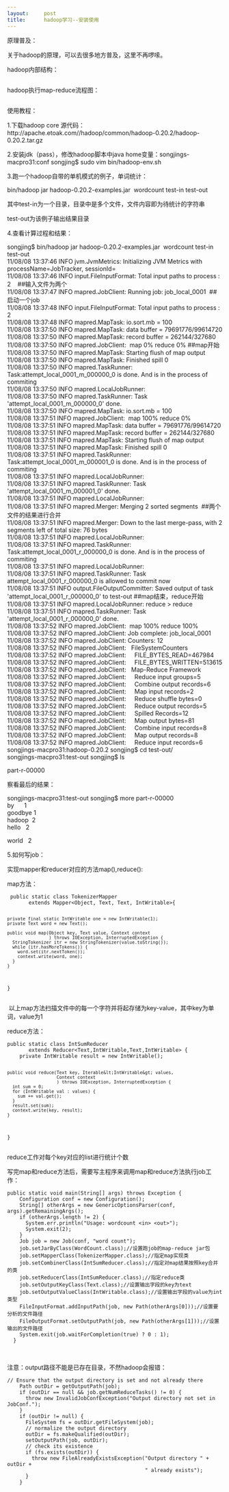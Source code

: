 ```yaml
---
layout:     post
title:      hadoop学习--安装使用
---
```

<div id="article_content" class="article_content clearfix csdn-tracking-statistics" data-pid="blog" data-mod="popu_307" data-dsm="post">
								            <link rel="stylesheet" href="https://csdnimg.cn/release/phoenix/template/css/ck_htmledit_views-f76675cdea.css">
						<div class="htmledit_views" id="content_views">
                
<p>原理普及：</p>
<p>关于hadoop的原理，可以去很多地方普及，这里不再啰嗦。</p>
<p>hadoop内部结构：</p>
<p><img src="http://hi.csdn.net/attachment/201108/8/0_1312783004Uh3h.gif" alt=""><br></p>
<p>hadoop执行map-reduce流程图：</p>
<p><img src="http://hi.csdn.net/attachment/201108/8/0_131278305431m6.gif" alt=""><br></p>
<p>使用教程：</p>
<p>1.下载hadoop core 源代码：http://apache.etoak.com//hadoop/common/hadoop-0.20.2/hadoop-0.20.2.tar.gz</p>
<p>2.安装jdk（pass），修改hadoop脚本中java home变量：songjings-macpro31:conf songjing$ sudo vim bin/hadoop-env.sh </p>
<p>3.跑一个hadoop自带的单机模式的例子，单词统计：</p>
<p>bin/hadoop jar hadoop-0.20.2-examples.jar  wordcount test-in test-out<br></p>
<p>其中test-in为一个目录，目录中是多个文件，文件内容即为待统计的字符串</p>
<p>test-out为该例子输出结果目录</p>
<p>4.查看计算过程和结果：</p>
<p></p>
songjing$ bin/hadoop jar hadoop-0.20.2-examples.jar  wordcount test-in test-out<br>
11/08/08 13:37:46 INFO jvm.JvmMetrics: Initializing JVM Metrics with processName=JobTracker, sessionId=<br>
11/08/08 13:37:46 INFO input.FileInputFormat: Total input paths to process : 2    ##输入文件为两个<br>
11/08/08 13:37:47 INFO mapred.JobClient: Running job: job_local_0001  ##启动一个job<br>
11/08/08 13:37:48 INFO input.FileInputFormat: Total input paths to process : 2<br>
11/08/08 13:37:48 INFO mapred.MapTask: io.sort.mb = 100<br>
11/08/08 13:37:50 INFO mapred.MapTask: data buffer = 79691776/99614720<br>
11/08/08 13:37:50 INFO mapred.MapTask: record buffer = 262144/327680<br>
11/08/08 13:37:50 INFO mapred.JobClient:  map 0% reduce 0% ##map开始<br>
11/08/08 13:37:50 INFO mapred.MapTask: Starting flush of map output<br>
11/08/08 13:37:50 INFO mapred.MapTask: Finished spill 0<br>
11/08/08 13:37:50 INFO mapred.TaskRunner: Task:attempt_local_0001_m_000000_0 is done. And is in the process of commiting<br>
11/08/08 13:37:50 INFO mapred.LocalJobRunner: <br>
11/08/08 13:37:50 INFO mapred.TaskRunner: Task 'attempt_local_0001_m_000000_0' done.<br>
11/08/08 13:37:50 INFO mapred.MapTask: io.sort.mb = 100<br>
11/08/08 13:37:51 INFO mapred.JobClient:  map 100% reduce 0%<br>
11/08/08 13:37:51 INFO mapred.MapTask: data buffer = 79691776/99614720<br>
11/08/08 13:37:51 INFO mapred.MapTask: record buffer = 262144/327680<br>
11/08/08 13:37:51 INFO mapred.MapTask: Starting flush of map output<br>
11/08/08 13:37:51 INFO mapred.MapTask: Finished spill 0<br>
11/08/08 13:37:51 INFO mapred.TaskRunner: Task:attempt_local_0001_m_000001_0 is done. And is in the process of commiting<br>
11/08/08 13:37:51 INFO mapred.LocalJobRunner: <br>
11/08/08 13:37:51 INFO mapred.TaskRunner: Task 'attempt_local_0001_m_000001_0' done.<br>
11/08/08 13:37:51 INFO mapred.LocalJobRunner: <br>
11/08/08 13:37:51 INFO mapred.Merger: Merging 2 sorted segments  ##两个文件的结果进行合并<br>
11/08/08 13:37:51 INFO mapred.Merger: Down to the last merge-pass, with 2 segments left of total size: 76 bytes<br>
11/08/08 13:37:51 INFO mapred.LocalJobRunner: <br>
11/08/08 13:37:51 INFO mapred.TaskRunner: Task:attempt_local_0001_r_000000_0 is done. And is in the process of commiting<br>
11/08/08 13:37:51 INFO mapred.LocalJobRunner: <br>
11/08/08 13:37:51 INFO mapred.TaskRunner: Task attempt_local_0001_r_000000_0 is allowed to commit now<br>
11/08/08 13:37:51 INFO output.FileOutputCommitter: Saved output of task 'attempt_local_0001_r_000000_0' to test-out ##map结束，reduce开始<br>
11/08/08 13:37:51 INFO mapred.LocalJobRunner: reduce &gt; reduce<br>
11/08/08 13:37:51 INFO mapred.TaskRunner: Task 'attempt_local_0001_r_000000_0' done.<br>
11/08/08 13:37:52 INFO mapred.JobClient:  map 100% reduce 100%<br>
11/08/08 13:37:52 INFO mapred.JobClient: Job complete: job_local_0001<br>
11/08/08 13:37:52 INFO mapred.JobClient: Counters: 12<br>
11/08/08 13:37:52 INFO mapred.JobClient:   FileSystemCounters<br>
11/08/08 13:37:52 INFO mapred.JobClient:     FILE_BYTES_READ=467984<br>
11/08/08 13:37:52 INFO mapred.JobClient:     FILE_BYTES_WRITTEN=513615<br>
11/08/08 13:37:52 INFO mapred.JobClient:   Map-Reduce Framework<br>
11/08/08 13:37:52 INFO mapred.JobClient:     Reduce input groups=5<br>
11/08/08 13:37:52 INFO mapred.JobClient:     Combine output records=6<br>
11/08/08 13:37:52 INFO mapred.JobClient:     Map input records=2<br>
11/08/08 13:37:52 INFO mapred.JobClient:     Reduce shuffle bytes=0<br>
11/08/08 13:37:52 INFO mapred.JobClient:     Reduce output records=5<br>
11/08/08 13:37:52 INFO mapred.JobClient:     Spilled Records=12<br>
11/08/08 13:37:52 INFO mapred.JobClient:     Map output bytes=81<br>
11/08/08 13:37:52 INFO mapred.JobClient:     Combine input records=8<br>
11/08/08 13:37:52 INFO mapred.JobClient:     Map output records=8<br>
11/08/08 13:37:52 INFO mapred.JobClient:     Reduce input records=6<br>
songjings-macpro31:hadoop-0.20.2 songjing$ cd test-out/<br>
songjings-macpro31:test-out songjing$ ls<br><p>part-r-00000</p>
<p>察看最后的结果：</p>
songjings-macpro31:test-out songjing$ more part-r-00000 <br>
by      1<br>
goodbye 1<br>
hadoop  2<br>
hello   2<br><p>world   2</p>
<p>5.如何写job：</p>
<p>实现mapper和reducer对应的方法map(),reduce():</p>
<p>map方法：</p>
<p></p>
<pre><code class="language-java"> public static class TokenizerMapper 
       extends Mapper&lt;Object, Text, Text, IntWritable&gt;{
    
    private final static IntWritable one = new IntWritable(1);
    private Text word = new Text();
      
    public void map(Object key, Text value, Context context
                    ) throws IOException, InterruptedException {
      StringTokenizer itr = new StringTokenizer(value.toString());
      while (itr.hasMoreTokens()) {
        word.set(itr.nextToken());
        context.write(word, one);
      }
    }
  }</code></pre>
<p></p>
<p> 以上map方法扫描文件中的每一个字符并将起存储为key-value，其中key为单词，value为1</p>
reduce方法：
<p></p>
<pre><code class="language-java">public static class IntSumReducer 
       extends Reducer&lt;Text,IntWritable,Text,IntWritable&gt; {
    private IntWritable result = new IntWritable();

    public void reduce(Text key, Iterable&lt;IntWritable&gt; values, 
                       Context context
                       ) throws IOException, InterruptedException {
      int sum = 0;
      for (IntWritable val : values) {
        sum += val.get();
      }
      result.set(sum);
      context.write(key, result);
    }
  }</code></pre>
<p></p>
<p>reduce工作对每个key对应的list进行统计个数</p>
写完map和reduce方法后，需要写主程序来调用map和reduce方法执行job工作：
<p></p>
<pre><code class="language-java">public static void main(String[] args) throws Exception {
    Configuration conf = new Configuration();
    String[] otherArgs = new GenericOptionsParser(conf, args).getRemainingArgs();
    if (otherArgs.length != 2) {
      System.err.println("Usage: wordcount &lt;in&gt; &lt;out&gt;");
      System.exit(2);
    }
    Job job = new Job(conf, "word count");
    job.setJarByClass(WordCount.class);//设置跑job的map-reduce jar包
    job.setMapperClass(TokenizerMapper.class);//指定map实现类
    job.setCombinerClass(IntSumReducer.class);//指定对map结果按照key合并的类
    job.setReducerClass(IntSumReducer.class);//指定reduce类
    job.setOutputKeyClass(Text.class);//设置输出字段的key为text
    job.setOutputValueClass(IntWritable.class);//设置输出字段的value为int类型
    FileInputFormat.addInputPath(job, new Path(otherArgs[0]));//设置要分析的文件路径
    FileOutputFormat.setOutputPath(job, new Path(otherArgs[1]));//设置输出的文件路径
    System.exit(job.waitForCompletion(true) ? 0 : 1);
  }</code></pre><br><p>注意：output路径不能是已存在目录，不然hadoop会报错：</p>
<p></p><pre><code class="language-java">// Ensure that the output directory is set and not already there
    Path outDir = getOutputPath(job);
    if (outDir == null &amp;&amp; job.getNumReduceTasks() != 0) {
      throw new InvalidJobConfException("Output directory not set in JobConf.");
    }
    if (outDir != null) {
      FileSystem fs = outDir.getFileSystem(job);
      // normalize the output directory
      outDir = fs.makeQualified(outDir);
      setOutputPath(job, outDir);
      // check its existence
      if (fs.exists(outDir)) {
        throw new FileAlreadyExistsException("Output directory " + outDir + 
                                             " already exists");
      }
    }</code></pre><br><br><p></p>
            </div>
                </div>